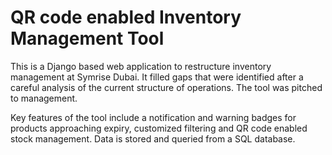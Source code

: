 # QR code enabled Inventory Management Tool

This is a Django based web application to restructure inventory management at Symrise Dubai. It filled gaps that were identified after a careful analysis of the current structure of operations. The tool was pitched to management.

Key features of the tool include a notification and warning badges for products approaching expiry, customized filtering and QR code
enabled stock management. Data is stored and queried from a SQL database.
